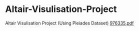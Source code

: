 # Altair-Visulisation-Project
Altair Visulisation Project (Using Pleiades Dataset)
[976335.pdf](https://github.com/tedtay/Altair-Visulisation-Project/files/7353119/976335.pdf)

